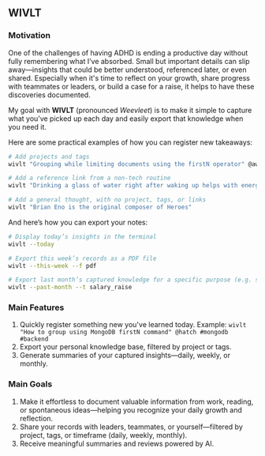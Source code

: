 ## WIVLT

### Motivation
One of the challenges of having ADHD is ending a productive day without fully remembering what I’ve absorbed. Small but important details can slip away—insights that could be better understood, referenced later, or even shared. Especially when it's time to reflect on your growth, share progress with teammates or leaders, or build a case for a raise, it helps to have these discoveries documented.

My goal with **WIVLT** (pronounced *Weevleet*) is to make it simple to capture what you’ve picked up each day and easily export that knowledge when you need it.

Here are some practical examples of how you can register new takeaways:
```bash
# Add projects and tags
wivlt "Grouping while limiting documents using the firstN operator" @awesome_project #mongodb #mongooperator #nosql

# Add a reference link from a non-tech routine
wivlt "Drinking a glass of water right after waking up helps with energy and focus throughout the morning" @morning_routine #health #habits #hydration !https://healthline.com/nutrition/water-after-waking-up

# Add a general thought, with no project, tags, or links
wivlt "Brian Eno is the original composer of Heroes"
```

And here’s how you can export your notes:
```bash
# Display today’s insights in the terminal
wivlt --today

# Export this week’s records as a PDF file
wivlt --this-week --f pdf

# Export last month’s captured knowledge for a specific purpose (e.g. salary raise)
wivlt --past-month --t salary_raise
```

### Main Features
1. Quickly register something new you've learned today.
   Example: `wivlt "How to group using MongoDB firstN command" @hatch #mongodb #backend`
2. Export your personal knowledge base, filtered by project or tags.
3. Generate summaries of your captured insights—daily, weekly, or monthly.

### Main Goals
1. Make it effortless to document valuable information from work, reading, or spontaneous ideas—helping you recognize your daily growth and reflection.
2. Share your records with leaders, teammates, or yourself—filtered by project, tags, or timeframe (daily, weekly, monthly).
3. Receive meaningful summaries and reviews powered by AI.
